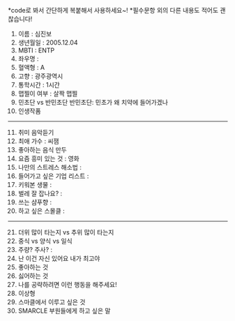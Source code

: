 *code로 봐서 간단하게 복붙해서 사용하세요~!
*필수문항 외의 다른 내용도 적어도 괜찮습니다!

1. 이름 : 심진보
2. 생년월일 : 2005.12.04
3. MBTI : ENTP
4. 좌우명 : 
5. 혈액형 : A
6. 고향 : 광주광역시
7. 통학시간 : 1시간
8. 맵찔이 여부 : 살짝 맵찔
9. 민초단 vs 반민초단 반민초단: 민초가 왜 치약에 들어가겠나
10. 인생작품 
---
11. 취미 음악듣기
12. 최애 가수 : 씨잼
13. 좋아하는 음식 만두
14. 요즘 흥미 있는 것 : 영화
15. 나만의 스트레스 해소법 : 
16. 들어가고 싶은 기업 리스트 :
17. 키워본 생물 : 
18. 벌레 잘 잡나요? : 
19. 쓰는 샴푸향 :
20. 하고 싶은 스몰클 : 
***
21. 더위 많이 타는지 vs 추위 많이 타는지
22. 중식 vs 양식 vs 일식
23. 주량? 주사? : 
24. 난 이건 자신 있어요 내가 최고야
25. 좋아하는 것
26. 싫어하는 것
27. 나를 공략하려면 이런 행동을 해주세요!
28. 이상형
29. 스마클에서 이루고 싶은 것
30. SMARCLE 부원들에게 하고 싶은 말
